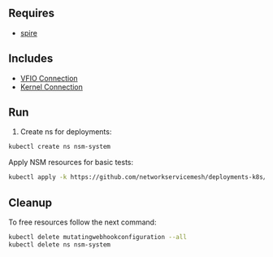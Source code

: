 ## Requires

- [spire](../spire)

## Includes

- [VFIO Connection](../use-cases/Vfio2Noop)
- [Kernel Connection](../use-cases/SriovKernel2Noop)

## Run

1. Create ns for deployments:
```bash
kubectl create ns nsm-system
```

Apply NSM resources for basic tests:
```bash
kubectl apply -k https://github.com/networkservicemesh/deployments-k8s/examples/sriov?ref=e12ea0991c29f6ae492e7c9bc1f0816576e1426b
```

## Cleanup

To free resources follow the next command:
```bash
kubectl delete mutatingwebhookconfiguration --all
kubectl delete ns nsm-system
```
